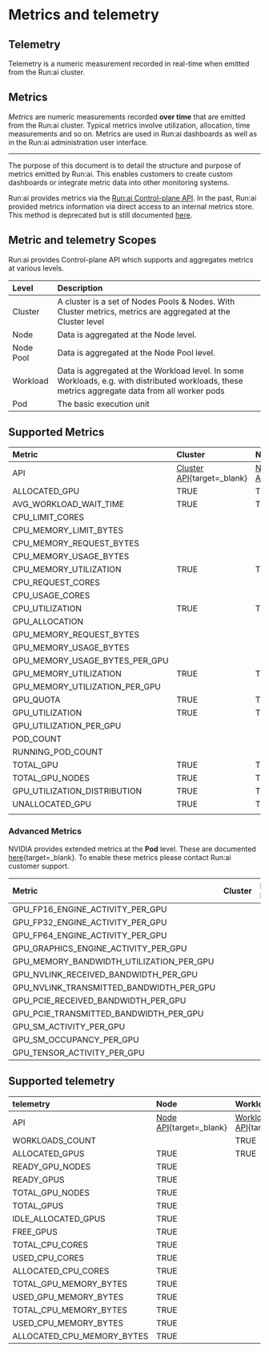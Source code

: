 # Metrics and telemetry

## Telemetry

Telemetry is a numeric measurement recorded in real-time when emitted from the Run:ai cluster.

## Metrics

*Metrics* are numeric measurements recorded **over time** that are emitted from the Run:ai cluster. Typical metrics involve utilization, allocation, time measurements and so on. Metrics are used in Run:ai dashboards as well as in the Run:ai administration user interface.

---

The purpose of this document is to detail the structure and purpose of metrics emitted by Run:ai. This enables customers to create custom dashboards or integrate metric data into other monitoring systems.

Run:ai provides metrics via the [Run:ai Control-plane API](http://../admin-rest-api/overview.md). In the past, Run:ai provided metrics information via direct access to an internal metrics store. This method is deprecated but is still documented [here](http://metrics.md).

## Metric and telemetry Scopes

Run:ai provides Control-plane API which supports and aggregates metrics at various levels.

| Level | Description |
| :---- | :---- |
| Cluster | A cluster is a set of Nodes Pools & Nodes. With Cluster metrics, metrics are aggregated at the Cluster level |
| Node | Data is aggregated at the Node level. |
| Node Pool | Data is aggregated at the Node Pool level. |
| Workload | Data is aggregated at the Workload level. In some Workloads, e.g. with distributed workloads, these metrics aggregate data from all worker pods |
| Pod | The basic execution unit |

## Supported Metrics

| Metric | Cluster | Node Pool | Node | Workload | Pod |
| :---- | :---- | :---- | :---- | :---- | :---- |
| API | [Cluster API](https://app.run.ai/api/docs\#tag/Clusters/operation/get\_cluster\_metrics){target=\_blank} | [Node Pool API](https://app.run.ai/api/docs\#tag/NodePools/operation/get\_nodepool\_metrics){target=\_blank} |  | [Workload API](https://app.run.ai/api/docs\#tag/Workloads/operation/get\_workload\_metrics){target=\_blank} | [Pod API](https://app.run.ai/api/docs\#tag/Pods/operation/get\_workload\_pod\_metrics){target=\_blank} |
| ALLOCATED\_GPU | TRUE | TRUE |  | TRUE |  |
| AVG\_WORKLOAD\_WAIT\_TIME | TRUE | TRUE |  |  |  |
| CPU\_LIMIT\_CORES |  |  |  | TRUE |  |
| CPU\_MEMORY\_LIMIT\_BYTES |  |  |  | TRUE |  |
| CPU\_MEMORY\_REQUEST\_BYTES |  |  |  | TRUE |  |
| CPU\_MEMORY\_USAGE\_BYTES |  |  | TRUE | TRUE | TRUE |
| CPU\_MEMORY\_UTILIZATION | TRUE | TRUE | TRUE |  |  |
| CPU\_REQUEST\_CORES |  |  |  | TRUE |  |
| CPU\_USAGE\_CORES |  |  | TRUE | TRUE | TRUE |
| CPU\_UTILIZATION | TRUE | TRUE | TRUE |  |  |
| GPU\_ALLOCATION |  |  |  | TRUE |  |
| GPU\_MEMORY\_REQUEST\_BYTES |  |  |  | TRUE |  |
| GPU\_MEMORY\_USAGE\_BYTES |  |  |  | TRUE | TRUE |
| GPU\_MEMORY\_USAGE\_BYTES\_PER\_GPU |  |  | TRUE |  | TRUE |
| GPU\_MEMORY\_UTILIZATION | TRUE | TRUE |  |  |  |
| GPU\_MEMORY\_UTILIZATION\_PER\_GPU  |  |  | TRU |  |  |
| GPU\_QUOTA | TRUE | TRUE |  |  |  |
| GPU\_UTILIZATION | TRUE | TRUE |  | TRUE | TRUE |
| GPU\_UTILIZATION\_PER\_GPU |  |  | TRUE |  | TRUE |
| POD\_COUNT |  |  |  | TRUE |  |
| RUNNING\_POD\_COUNT |  |  |  | TRUE |  |
| TOTAL\_GPU | TRUE | TRUE |  |  |  |
| TOTAL\_GPU\_NODES | TRUE | TRUE |  |  |  |
| GPU\_UTILIZATION\_DISTRIBUTION | TRUE | TRUE |  |  |  |
| UNALLOCATED\_GPU | TRUE | TRUE |  |  |  |
|  |  |  |  |  |  |

### Advanced Metrics

NVIDIA provides extended metrics at the **Pod** level. These are documented [here](https://docs.nvidia.com/datacenter/dcgm/latest/user-guide/feature-overview.html\#profiling-metrics){target=\_blank}. To enable these metrics please contact Run:ai customer support.

| Metric | Cluster | Node Pool | Workload | Pod |
| :---- | :---- | :---- | :---- | :---- |
| GPU\_FP16\_ENGINE\_ACTIVITY\_PER\_GPU |  |  |  | TRUE |
| GPU\_FP32\_ENGINE\_ACTIVITY\_PER\_GPU |  |  |  | TRUE |
| GPU\_FP64\_ENGINE\_ACTIVITY\_PER\_GPU |  |  |  | TRUE |
| GPU\_GRAPHICS\_ENGINE\_ACTIVITY\_PER\_GPU |  |  |  | TRUE |
| GPU\_MEMORY\_BANDWIDTH\_UTILIZATION\_PER\_GPU |  |  |  | TRUE |
| GPU\_NVLINK\_RECEIVED\_BANDWIDTH\_PER\_GPU |  |  |  | TRUE |
| GPU\_NVLINK\_TRANSMITTED\_BANDWIDTH\_PER\_GPU |  |  |  | TRUE |
| GPU\_PCIE\_RECEIVED\_BANDWIDTH\_PER\_GPU |  |  |  | TRUE |
| GPU\_PCIE\_TRANSMITTED\_BANDWIDTH\_PER\_GPU |  |  |  | TRUE |
| GPU\_SM\_ACTIVITY\_PER\_GPU |  |  |  | TRUE |
| GPU\_SM\_OCCUPANCY\_PER\_GPU |  |  |  | TRUE |
| GPU\_TENSOR\_ACTIVITY\_PER\_GPU |  |  |  | TRUE |

## 

## Supported telemetry

| telemetry | Node | Workload |
| :---- | :---- | :---- |
| API | [Node API](https://api-docs.run.ai/2.18/tag/Nodes\#operation/get\_node\_telemetry){target=\_blank} | [Workload API](https://api-docs.run.ai/2.18/tag/Workloads\#operation/get\_workloads\_telemetry){target=\_blank} |
| WORKLOADS\_COUNT |  | TRUE |
| ALLOCATED\_GPUS | TRUE | TRUE |
| READY\_GPU\_NODES | TRUE |  |
| READY\_GPUS | TRUE |  |
| TOTAL\_GPU\_NODES | TRUE |  |
| TOTAL\_GPUS | TRUE |  |
| IDLE\_ALLOCATED\_GPUS | TRUE |  |
| FREE\_GPUS | TRUE |  |
| TOTAL\_CPU\_CORES | TRUE |  |
| USED\_CPU\_CORES | TRUE |  |
| ALLOCATED\_CPU\_CORES | TRUE |  |
| TOTAL\_GPU\_MEMORY\_BYTES | TRUE |  |
| USED\_GPU\_MEMORY\_BYTES | TRUE |  |
| TOTAL\_CPU\_MEMORY\_BYTES | TRUE |  |
| USED\_CPU\_MEMORY\_BYTES | TRUE |  |
| ALLOCATED\_CPU\_MEMORY\_BYTES | TRUE |  |


